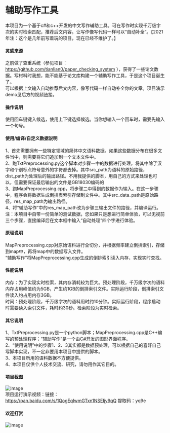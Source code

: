 # 辅助写作工具
本项目为一个基于c#和c++开发的中文写作辅助工具。可在写作时实现千万级字次的实时检索匹配，推荐后文内容。让写作像写代码一样可以“自动补全”。【2021年注：这个是几年前写着玩的项目，现在已经不维护了。】  

#### 灵感来源
之前做了查重系统（参见项目：https://github.com/tianlian0/paper_checking_system ），获得了一些论文数据。写材料时我想，能不能基于论文库构建一个辅助写作工具，于是这个项目诞生了。  
可以根据上文输入自动推荐后文内容，像写代码一样自动补全你的文章。项目演示demo见后方的视频链接。  

#### 操作说明
使用回车键键入候选，使用上下键选择候选。当你想输入一个回车时，需要先输入一个句号。  

#### 使用/编译/自定义数据说明
1、首先需要拥有一些特定领域的简体中文语料数据。如果这些数据分布在很多文件当中，则需要将它们追加到一个文本文件中。  
2、跑TxtPreprocessing.py这个脚本对步骤一中的数据进行处理，将其中除了汉字和个别标点符号意外的字符都去掉。其中src_path为语料的原始路径，dist_path为处理后的输出路径。不用我提供的脚本，用自己的方式来处理也可以，但需要保证最后输出的文件是GB18030编码的  
3、跑MapPreprocessing.cpp，将步骤二中得到的数据作为输入。在这一步骤中，程序会将数据生成倒排表索引存储到文件中。其中src_data_path是原始路径，res_map_path为输出路径。  
4、将“辅助写作”中的res_map_path改为步骤三输出文件的路径，并编译运行。  
注：本项目中自带一份简单的测试数据，您如果只是想进行简单体验，可以无视前三个步骤，直接编译后在文本框中输入“自动处理”四个字进行体验。  

#### 原理说明
MapPreprocessing.cpp对原始语料进行全切分，并根据频率建立倒排索引，存储到map中，再将map中的数据写入文件。  
“辅助写作”将MapPreprocessing.cpp生成的倒排索引读入内存，实现实时查找。  

#### 性能说明
内存：为了实现实时检索，其内存消耗较为巨大。预处理阶段，千万级字次的语料内存占用峰值约为5GB，产生约1GB的倒排索引文件。实际运行阶段，倒排索引文件读入约占用内存3GB。  
时间：预处理阶段，千万级字次的语料用时约10分钟。实际运行阶段，程序启动时需要读入索引文件，耗时约30秒。检索阶段为实时检索。  

#### 其它说明
1、TxtPreprocessing.py是一个python脚本；MapPreprocessing.cpp是C++编写的预处理程序；“辅助写作”是一个由C#开发的图形界面程序。  
2、“使用说明”中的步骤1、2、3其实都是数据预处理，可以根据自己的喜好自己写脚本实现，不一定非要用本项目中提供的脚本。  
3、本项目所用的语料数据不方便提供。  
4、本项目仅供个人技术交流、研究，请勿用作其它目的。  

#### 项目截图
![image](https://github.com/tianlian0/aided_writing/blob/master/images/pic1.png)  
项目运行演示视频：链接：https://pan.baidu.com/s/1QogEqIwmGTxn1NSEIjy9qQ 提取码：yq9e  

#### 欢迎打赏
![image](https://github.com/tianlian0/aided_writing/blob/master/images/shang.png)  
